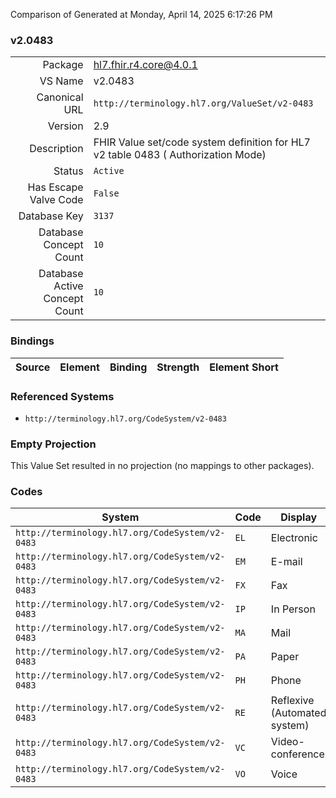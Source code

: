 Comparison of 
Generated at Monday, April 14, 2025 6:17:26 PM

### v2.0483

|      |     |
| ---: | --- |
| Package | hl7.fhir.r4.core@4.0.1 |
| VS Name | v2.0483 |
| Canonical URL | `http://terminology.hl7.org/ValueSet/v2-0483` |
| Version | 2.9 |
| Description | FHIR Value set/code system definition for HL7 v2 table 0483 ( Authorization Mode) |
| Status | `Active` |
| Has Escape Valve Code | `False` |
| Database Key | `3137` |
| Database Concept Count | `10` |
| Database Active Concept Count | `10` |
### Bindings

| Source | Element | Binding | Strength | Element Short |
| ------ | ------- | ------- | -------- | ------------- |

### Referenced Systems

* `http://terminology.hl7.org/CodeSystem/v2-0483`
### Empty Projection

This Value Set resulted in no projection (no mappings to other packages).

### Codes

| System | Code | Display |
| ------ | ---- | ------- |
| `http://terminology.hl7.org/CodeSystem/v2-0483` | `EL` | Electronic |
| `http://terminology.hl7.org/CodeSystem/v2-0483` | `EM` | E-mail |
| `http://terminology.hl7.org/CodeSystem/v2-0483` | `FX` | Fax |
| `http://terminology.hl7.org/CodeSystem/v2-0483` | `IP` | In Person |
| `http://terminology.hl7.org/CodeSystem/v2-0483` | `MA` | Mail |
| `http://terminology.hl7.org/CodeSystem/v2-0483` | `PA` | Paper |
| `http://terminology.hl7.org/CodeSystem/v2-0483` | `PH` | Phone |
| `http://terminology.hl7.org/CodeSystem/v2-0483` | `RE` | Reflexive (Automated system) |
| `http://terminology.hl7.org/CodeSystem/v2-0483` | `VC` | Video-conference |
| `http://terminology.hl7.org/CodeSystem/v2-0483` | `VO` | Voice |
